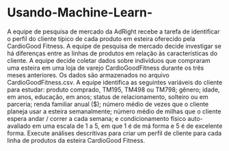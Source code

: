 # Usando-Machine-Learn-

A equipe de pesquisa de mercado da AdRight recebe a tarefa de identificar o perfil do cliente típico de cada produto em esteira oferecido pela CardioGood Fitness. A equipe de pesquisa de mercado decide investigar se há diferenças entre as linhas de produtos em relação às características do cliente. A equipe decide coletar dados sobre indivíduos que compraram uma esteira em uma loja de varejo CardioGoodFitness durante os três meses anteriores. Os dados são armazenados no arquivo CardioGoodFitness.csv. A equipe identifica as seguintes variáveis ​​do cliente para estudar: produto comprado, TM195, TM498 ou TM798; gênero; idade, em anos, educação, em anos; status de relacionamento, solteiro ou em parceria; renda familiar anual ($); número médio de vezes que o cliente planeja usar a esteira semanalmente; número médio de milhas que o cliente espera andar / correr a cada semana; e condicionamento físico auto-avaliado em uma escala de 1 a 5, em que 1 é de má forma e 5 é de excelente forma. Execute análises descritivas para criar um perfil de cliente para cada linha de produtos da esteira CardioGood Fitness.